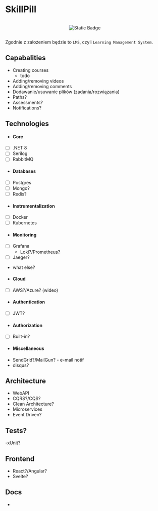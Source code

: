 # SkillPill

<div style="display: flex; flex-wrap: wrap; justify-content: center; align-items: center; text-align: center;">

  ![Static Badge](https://img.shields.io/badge/under-construction-yellow)
  
</div>

Zgodnie z założeniem będzie to `LMS`, czyli `Learning Management System`.


## Capabalities 
- Creating courses
  - todo
- Adding/removing videos
- Adding/removing comments
- Dodawanie/usuwanie plików (zadania/rozwiązania)
- Paths?
- Assessments?
- Notifications?

## Technologies
* #### Core
- [ ] .NET 8
- [ ] Serilog
- [ ] RabbitMQ

* #### Databases
- [ ] Postgres
- [ ] Mongo?
- [ ] Redis?

* #### Instrumentalization
- [ ] Docker
- [ ] Kubernetes

* #### Monitoring
- [ ] Grafana
  - Loki?/Prometheus?
- [ ] Jaeger?
- what else?

* #### Cloud
- [ ] AWS?/Azure? (wideo)

* #### Authentication
- [ ] JWT?

* #### Authorization
- [ ] Built-in?

* #### Miscellaneous
- SendGrid?/MailGun? - e-mail notif
- disqus?

## Architecture
- WebAPI
- CQRS?/CQS?
- Clean Architecture?
- Microservices
- Event Driven?

## Tests?
-xUnit?

## Frontend
- React?/Angular?
- Svelte?

## Docs
- 
